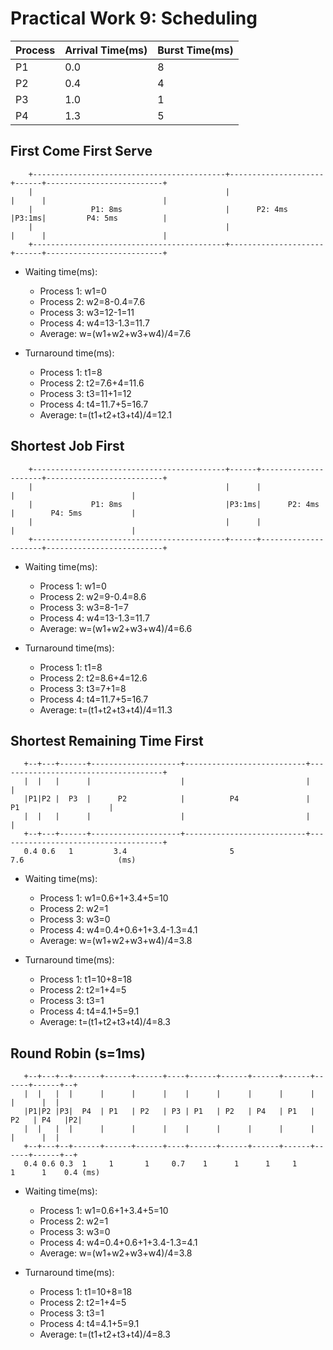 # Practical Work 9: Scheduling
| Process | Arrival Time(ms) | Burst Time(ms) |
|---------|------------------|----------------|
| P1 | 0.0 | 8 |
| P2 | 0.4 | 4 |
| P3 | 1.0 | 1 |
| P4 | 1.3 | 5 |

## First Come First Serve
        +-------------------------------------------+---------------------+------+--------------------------+
        |                                           |                     |      |                          |
        |             P1: 8ms                       |      P2: 4ms        |P3:1ms|         P4: 5ms          |  
        |                                           |                     |      |                          |
        +-------------------------------------------+---------------------+------+--------------------------+

- Waiting time(ms):
    + Process 1: w1=0
    + Process 2: w2=8-0.4=7.6
    + Process 3: w3=12-1=11
    + Process 4: w4=13-1.3=11.7
    + Average: w=(w1+w2+w3+w4)/4=7.6

- Turnaround time(ms):
    + Process 1: t1=8
    + Process 2: t2=7.6+4=11.6
    + Process 3: t3=11+1=12
    + Process 4: t4=11.7+5=16.7
    + Average: t=(t1+t2+t3+t4)/4=12.1

## Shortest Job First

        +-------------------------------------------+------+---------------------+--------------------------+
        |                                           |      |                     |                          |
        |             P1: 8ms                       |P3:1ms|      P2: 4ms        |        P4: 5ms           |  
        |                                           |      |                     |                          |
        +-------------------------------------------+------+---------------------+--------------------------+

- Waiting time(ms):
    + Process 1: w1=0
    + Process 2: w2=9-0.4=8.6
    + Process 3: w3=8-1=7
    + Process 4: w4=13-1.3=11.7
    + Average: w=(w1+w2+w3+w4)/4=6.6

- Turnaround time(ms):
    + Process 1: t1=8
    + Process 2: t2=8.6+4=12.6
    + Process 3: t3=7+1=8
    + Process 4: t4=11.7+5=16.7
    + Average: t=(t1+t2+t3+t4)/4=11.3

## Shortest Remaining Time First
       +--+---+------+--------------------+---------------------------+-------------------------------------+
       |  |   |      |                    |                           |                                     |
       |P1|P2 |  P3  |      P2            |          P4               |               P1                    | 
       |  |   |      |                    |                           |                                     |
       +--+---+------+--------------------+---------------------------+-------------------------------------+
       0.4 0.6   1         3.4                       5                               7.6                     (ms)

- Waiting time(ms):
    + Process 1: w1=0.6+1+3.4+5=10
    + Process 2: w2=1
    + Process 3: w3=0
    + Process 4: w4=0.4+0.6+1+3.4-1.3=4.1
    + Average: w=(w1+w2+w3+w4)/4=3.8

- Turnaround time(ms):
    + Process 1: t1=10+8=18
    + Process 2: t2=1+4=5
    + Process 3: t3=1
    + Process 4: t4=4.1+5=9.1
    + Average: t=(t1+t2+t3+t4)/4=8.3

## Round Robin (s=1ms)
       +--+---+--+------+------+------+----+------+------+------+------+------+------+--+
       |  |   |  |      |      |      |    |      |      |      |      |      |      |  |
       |P1|P2 |P3|  P4  | P1   | P2   | P3 | P1   | P2   | P4   | P1   | P2   | P4   |P2|
       |  |   |  |      |      |      |    |      |      |      |      |      |      |  |
       +--+---+--+------+------+------+----+------+------+------+------+------+------+--+
       0.4 0.6 0.3  1     1       1     0.7    1      1      1     1      1      1    0.4 (ms)

- Waiting time(ms):
    + Process 1: w1=0.6+1+3.4+5=10
    + Process 2: w2=1
    + Process 3: w3=0
    + Process 4: w4=0.4+0.6+1+3.4-1.3=4.1
    + Average: w=(w1+w2+w3+w4)/4=3.8

- Turnaround time(ms):
    + Process 1: t1=10+8=18
    + Process 2: t2=1+4=5
    + Process 3: t3=1
    + Process 4: t4=4.1+5=9.1
    + Average: t=(t1+t2+t3+t4)/4=8.3

